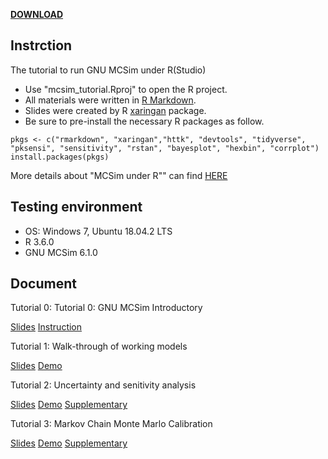 
[**DOWNLOAD**](https://github.com/nanhung/mcsim_tutorial/archive/v1.0.0.zip)

## Instrction

The tutorial to run GNU MCSim under R(Studio) 

- Use "mcsim_tutorial.Rproj" to open the R project.
- All materials were written in [R Markdown](https://rmarkdown.rstudio.com/).
- Slides were created by R [xaringan](https://github.com/yihui/xaringan) package.
- Be sure to pre-install the necessary R packages as follow.

```
pkgs <- c("rmarkdown", "xaringan","httk", "devtools", "tidyverse", 
"pksensi", "sensitivity", "rstan", "bayesplot", "hexbin", "corrplot")
install.packages(pkgs)
```

More details about "MCSim under R"" can find [HERE](https://github.com/nanhung/MCSim_under_R)

## Testing environment

- OS: Windows 7, Ubuntu 18.04.2 LTS
- R 3.6.0
- GNU MCSim 6.1.0

## Document

Tutorial 0: Tutorial 0: GNU MCSim Introductory

[Slides](https://nanhung.rbind.io/slide/190418_tutorial.html#1) [Instruction](https://rpubs.com/Nanhung/MCSim_with_RStudio)

Tutorial 1: Walk-through of working models

[Slides](https://nanhung.rbind.io/slide/190425_tutorial.html#1) [Demo](https://rpubs.com/Nanhung/Demo_190425) 

Tutorial 2: Uncertainty and senitivity analysis

[Slides](https://nanhung.rbind.io/slide/190516_tutorial.html#1) [Demo](https://rpubs.com/Nanhung/Demo_190516) [Supplementary](https://rpubs.com/Nanhung/Suppl_190516)

Tutorial 3: Markov Chain Monte Marlo Calibration

[Slides](https://nanhung.rbind.io/slide/190523_tutorial.html#1) [Demo](https://rpubs.com/Nanhung/Demo_190523) [Supplementary](https://rpubs.com/Nanhung/Suppl_190523)
